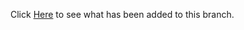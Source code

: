 Click [Here](https://github.com/CrossyChainsaw/Autotechniek-Level-Editor/commits/after-doc-dev) to see what has been added to this branch.
